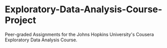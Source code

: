 # Exploratory-Data-Analysis-Course-Project
Peer-graded Assignments for the Johns Hopkins University's Cousera Exploratory Data Analysis Course.

